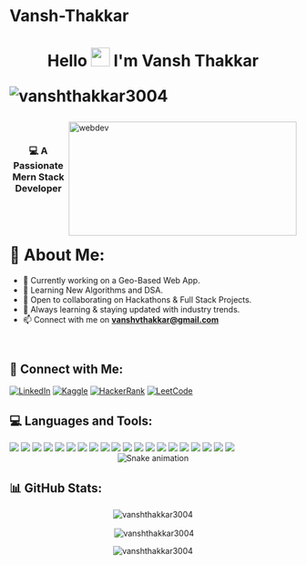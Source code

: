 
# Vansh-Thakkar
<h1 align="center">
    Hello
    <img src="https://media.giphy.com/media/hvRJCLFzcasrR4ia7z/giphy.gif" height="33px" width="33px">
    I'm <b>Vansh Thakkar</b>
    <p align="left"> <img src="https://komarev.com/ghpvc/?username=vanshthakkar3004&label=Profile%20views&color=0e75b6&style=flat" alt="vanshthakkar3004" /> </p>
</h1>
<img align="right" alt="webdev" height="200" width="400"src="https://media1.tenor.com/m/zzntm2_9B3gAAAAd/hacker.gif">
<br>
<h3 align="center">💻 A Passionate Mern Stack Developer</h3>
    <br>
    <br>

# 🌟 About Me:
- 🔭 Currently working on a Geo-Based Web App.
- 🌱 Learning New Algorithms and DSA.
- 👯 Open to collaborating on Hackathons & Full Stack Projects.
- 🚀 Always learning & staying updated with industry trends.
- 📫 Connect with me on **vanshvthakkar@gmail.com**
<br>

## 🔗 Connect with Me:
[![LinkedIn](https://img.shields.io/badge/-LinkedIn-0077B5?style=for-the-badge&logo=linkedin&logoColor=white)](https://www.linkedin.com/in/vansh-thakkar-9683472a4)
[![Kaggle](https://img.shields.io/badge/-Kaggle-20BEFF?style=for-the-badge&logo=Kaggle&logoColor=white)](https://www.kaggle.com/vanshthakkar3090)
[![HackerRank](https://img.shields.io/badge/-HackerRank-00EA64?style=for-the-badge&logo=HackerRank&logoColor=white)](https://www.hackerrank.com/profile/vanshvthakkar)
[![LeetCode](https://img.shields.io/badge/-LeetCode-FFA116?style=for-the-badge&logo=LeetCode&logoColor=white)](https://leetcode.com/u/MysteryWolf_638363/)
## 💻 Languages and Tools:

<div>
<img src="https://img.shields.io/badge/Java-%23ED8B00.svg?logo=openjdk&logoColor=white">
  <img src="https://img.shields.io/badge/-JavaScript-F7DF1E?style=flat-square&logo=javascript&logoColor=black">
  <img src="https://img.shields.io/badge/-Python-3776AB?style=flat-square&logo=python&logoColor=white">
  <img src="https://img.shields.io/badge/-React-61DAFB?style=flat-square&logo=react&logoColor=black">
  <img src="https://img.shields.io/badge/-Git-F05032?style=flat-square&logo=git&logoColor=white">
    <img src="https://img.shields.io/badge/Node.js-6DA55F?logo=node.js&logoColor=white">
    <img src="https://img.shields.io/badge/Ubuntu-E95420?logo=ubuntu&logoColor=white">
    <img src="https://img.shields.io/badge/C-00599C?logo=c&logoColor=white">
    <img src="https://img.shields.io/badge/C++-%2300599C.svg?logo=c%2B%2B&logoColor=white">
     <img src="https://img.shields.io/badge/HTML-%23E34F26.svg?logo=html5&logoColor=white">
    <img src="https://img.shields.io/badge/CSS-639?logo=css&logoColor=fff">
    <img src="https://img.shields.io/badge/R-%23276DC3.svg?logo=r&logoColor=white">
    <img src="https://img.shields.io/badge/Ruby-%23CC342D.svg?&logo=ruby&logoColor=white">
    <img src="https://img.shields.io/badge/Sass-C69?logo=sass&logoColor=fff">
    <img src="https://img.shields.io/badge/Scratch-4D97FF?logo=scratch&logoColor=fff">
  <img src="https://img.shields.io/badge/MongoDB-%234ea94b.svg?logo=mongodb&logoColor=white">
   <img src="https://custom-icon-badges.demolab.com/badge/Power%20BI-F1C912?logo=power-bi&logoColor=fff">
    <img src="https://img.shields.io/badge/Canva-%2300C4CC.svg?&logo=Canva&logoColor=white">
    <img src="https://img.shields.io/badge/JSON-000?logo=json&logoColor=fff">
     <img src="https://img.shields.io/badge/TypeScript-3178C6?logo=typescript&logoColor=fff">
     </div>

<!-- Snake Game Repo View -->

<div align="center">
  <img src="https://profile-readme-generator.com/assets/snake.svg" alt="Snake animation" />
</div>

## 📊 GitHub Stats:

<div align="center">

<p><img align="center" src="https://github-readme-stats.vercel.app/api/top-langs?username=vanshthakkar3004&show_icons=true&locale=en&layout=compact" alt="vanshthakkar3004" /></p>
<p>&nbsp;<img align="center" src="https://github-readme-stats.vercel.app/api?username=vanshthakkar3004&show_icons=true&locale=en" alt="vanshthakkar3004" /></p>

<p><img align="center" src="https://github-readme-streak-stats.herokuapp.com/?user=vanshthakkar3004&" alt="vanshthakkar3004" /></p>


